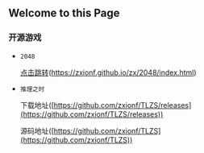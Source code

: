 ## Welcome to this Page


### 开源游戏


 - `2048` 
  
   [点击跳转](https://zxionf.github.io/zx/2048/index.html)(https://zxionf.github.io/zx/2048/index.html)
 
 - `推理之时` 
      
      下载地址([https://github.com/zxionf/TLZS/releases](https://github.com/zxionf/TLZS/releases))

      源码地址([https://github.com/zxionf/TLZS](https://github.com/zxionf/TLZS))
